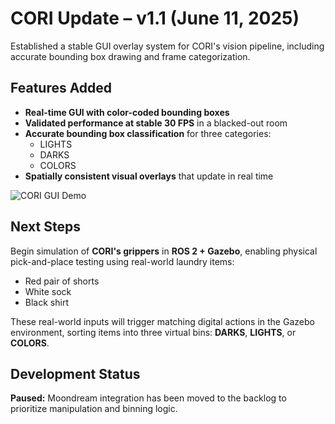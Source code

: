 # CORI Update – v1.1 (June 11, 2025)

Established a stable GUI overlay system for CORI's vision pipeline, including accurate bounding box drawing and frame categorization.

## Features Added

- **Real-time GUI with color-coded bounding boxes**
- **Validated performance at stable 30 FPS** in a blacked-out room
- **Accurate bounding box classification** for three categories:
  - LIGHTS
  - DARKS
  - COLORS
- **Spatially consistent visual overlays** that update in real time

![CORI GUI Demo](https://github.com/J-Uptegraph/CORI/blob/main/assets/gifs/openCV_GUI_Darkroom_Test.gif)

## Next Steps

Begin simulation of **CORI's grippers** in **ROS 2 + Gazebo**, enabling physical pick-and-place testing using real-world laundry items:

- Red pair of shorts
- White sock
- Black shirt

These real-world inputs will trigger matching digital actions in the Gazebo environment, sorting items into three virtual bins: **DARKS**, **LIGHTS**, or **COLORS**.

## Development Status

**Paused:** Moondream integration has been moved to the backlog to prioritize manipulation and binning logic.
